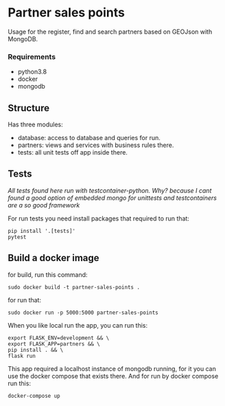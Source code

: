 # Partner sales points
Usage for the register, find and search partners based on GEOJson with MongoDB.

### Requirements
- python3.8
- docker
- mongodb

## Structure
Has three modules:
- database: access to database and queries for run.
- partners: views and services with business rules there.
- tests: all unit tests off app inside there.

## Tests
_All tests found here run with *testcontainer-python*. 
Why? because I cant found a good option of embedded mongo for unittests and testcontainers are a so good framework_

For run tests you need install packages that required to run that:
```shell script
pip install '.[tests]'
pytest
```

## Build a docker image
for build, run this command:
```shell script
sudo docker build -t partner-sales-points .
```

for run that:
```shell script
sudo docker run -p 5000:5000 partner-sales-points
```

When you like local run the app, you can run this:
```shell script
export FLASK_ENV=development && \
export FLASK_APP=partners && \
pip install . && \
flask run
```

This app required a localhost instance of mongodb running, for it you can use the docker compose that exists there.
And for run by docker compose run this:
```shell script
docker-compose up
```